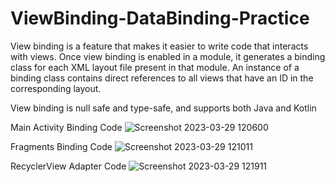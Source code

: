 # ViewBinding-DataBinding-Practice

View binding is a feature that makes it easier to write code that interacts with views. Once view binding is enabled in a module, it generates a binding class for each XML layout file present in that module. An instance of a binding class contains direct references to all views that have an ID in the corresponding layout.


View binding is null safe and type-safe, and supports both Java and Kotlin

Main Activity Binding Code
![Screenshot 2023-03-29 120600](https://user-images.githubusercontent.com/67718185/228457691-b7b64748-6692-4738-b614-2ab2c7373cf1.png)


Fragments Binding Code
![Screenshot 2023-03-29 121011](https://user-images.githubusercontent.com/67718185/228457904-58ad9f42-7912-49ac-a1ef-9287abcd9a18.png)

RecyclerView Adapter Code
![Screenshot 2023-03-29 121911](https://user-images.githubusercontent.com/67718185/228457943-b792c39d-fc58-4d15-9b89-cde35c2d8744.png)
